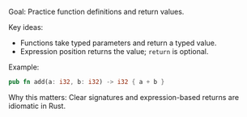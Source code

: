 Goal: Practice function definitions and return values.

Key ideas:
- Functions take typed parameters and return a typed value.
- Expression position returns the value; `return` is optional.

Example:
```rust
pub fn add(a: i32, b: i32) -> i32 { a + b }
```

Why this matters: Clear signatures and expression-based returns are idiomatic in Rust.




